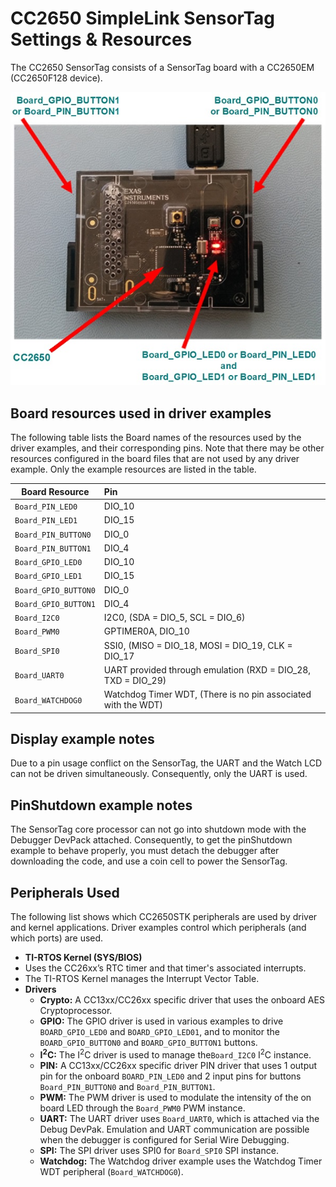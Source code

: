 ﻿# CC2650 SimpleLink SensorTag Settings & Resources

The CC2650 SensorTag consists of a SensorTag board with a CC2650EM
(CC2650F128 device).

![](./images/CC2650STK.jpg "CC2650 SensorTag")

## Board resources used in driver examples

The following table lists the Board names of the resources used by
the driver examples, and their corresponding pins.  Note that there may be
other resources configured in the board files that are not used by any
driver example.  Only the example resources are listed in the table.

  |Board Resource|Pin|
  |--------------|:---|
  |`Board_PIN_LED0`|DIO_10|
  |`Board_PIN_LED1`|DIO_15|
  |`Board_PIN_BUTTON0`|DIO_0|
  |`Board_PIN_BUTTON1`|DIO_4|
  |`Board_GPIO_LED0`|DIO_10|
  |`Board_GPIO_LED1`|DIO_15|
  |`Board_GPIO_BUTTON0`|DIO_0|
  |`Board_GPIO_BUTTON1`|DIO_4|
  |`Board_I2C0`|I2C0, (SDA = DIO_5, SCL = DIO_6)|
  |`Board_PWM0`|GPTIMER0A, DIO_10|
  |`Board_SPI0`|SSI0, (MISO = DIO_18, MOSI = DIO_19, CLK = DIO_17|
  |`Board_UART0`|UART provided through emulation (RXD = DIO_28, TXD = DIO_29)|
  |`Board_WATCHDOG0`|Watchdog Timer WDT, (There is no pin associated with the WDT)|

## Display example notes

Due to a pin usage conflict on the SensorTag, the UART and the Watch LCD
can not be driven simultaneously. Consequently, only the UART is used.

## PinShutdown example notes

The SensorTag core processor can not go into shutdown mode with the Debugger DevPack attached.
Consequently, to get the pinShutdown example to behave properly, you must detach the debugger
after downloading the code, and use a coin cell to power the SensorTag.

## Peripherals Used

The following list shows which CC2650STK peripherals are used by
driver and kernel applications. Driver examples control which peripherals (and which ports) are used.

* __TI-RTOS Kernel (SYS/BIOS)__
* Uses the CC26xx’s RTC timer and that timer's associated interrupts.
* The TI-RTOS Kernel manages the Interrupt Vector Table.
* __Drivers__
    * __Crypto:__ A CC13xx/CC26xx specific driver that uses the onboard AES Cryptoprocessor.
    * __GPIO:__ The GPIO driver is used in various examples to drive `BOARD_GPIO_LED0` and `BOARD_GPIO_LED01`, and to monitor the `BOARD_GPIO_BUTTON0` and `BOARD_GPIO_BUTTON1` buttons.
    * __I<sup>2</sup>C:__ The I<sup>2</sup>C driver is used to manage the`Board_I2C0` I<sup>2</sup>C instance.
    * __PIN:__ A CC13xx/CC26xx specific driver PIN driver that uses 1 output pin for the onboard `BOARD_PIN_LED0` and 2 input pins for buttons `Board_PIN_BUTTON0` and `Board_PIN_BUTTON1`.
    * __PWM:__ The PWM driver is used to modulate the intensity of the on board LED through the `Board_PWM0` PWM instance.
    * __UART:__ The UART driver uses `Board_UART0`, which is attached via the Debug DevPak. Emulation and UART communication are possible when the debugger is configured for Serial Wire Debugging.
    * __SPI:__ The SPI driver uses SPI0 for `Board_SPI0` SPI instance.
    * __Watchdog:__ The Watchdog driver example uses the Watchdog Timer WDT peripheral (`Board_WATCHDOG0`).


